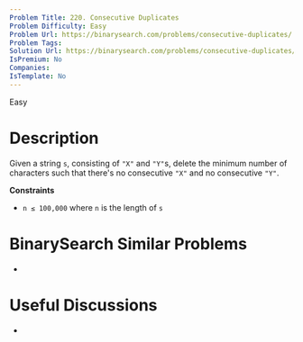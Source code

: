 ```yaml
---
Problem Title: 220. Consecutive Duplicates
Problem Difficulty: Easy
Problem Url: https://binarysearch.com/problems/consecutive-duplicates/
Problem Tags: 
Solution Url: https://binarysearch.com/problems/consecutive-duplicates/solutions/
IsPremium: No
Companies: 
IsTemplate: No
---
```


<span style="color: ;">Easy</span>

# Description

Given a string `s`, consisting of `"X"` and `"Y"`s, delete the minimum number of characters such that there's no consecutive `"X"` and no consecutive `"Y"`.

**Constraints**
- `n ≤ 100,000` where `n` is the length of `s`

# BinarySearch Similar Problems

- []()

# Useful Discussions

- []()
